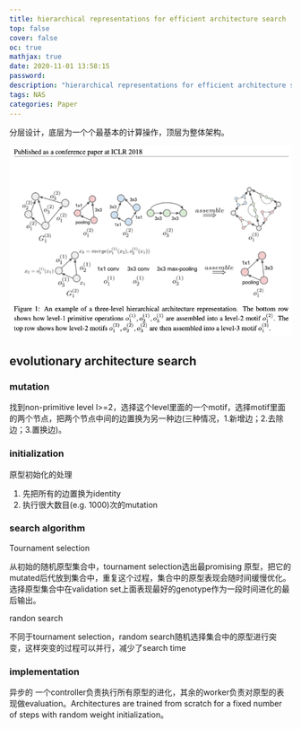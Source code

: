 ```yaml
---
title: hierarchical representations for efficient architecture search
top: false
cover: false
oc: true
mathjax: true
date: 2020-11-01 13:58:15
password:
description: "hierarchical representations for efficient architecture search解读"
tags: NAS
categories: Paper
---
```


分层设计，底层为一个个最基本的计算操作，顶层为整体架构。

![hiarchical architecture representation](04-HREAS/01-hierarchical-architecture-representation.png)

## evolutionary architecture search

### mutation

找到non-primitive level l>=2，选择这个level里面的一个motif，选择motif里面的两个节点，把两个节点中间的边置换为另一种边(三种情况，1.新增边；2.去除边；3.置换边)。

### initialization

原型初始化的处理

1. 先把所有的边置换为identity
2. 执行很大数目(e.g. 1000)次的mutation

### search algorithm

Tournament selection

从初始的随机原型集合中，tournament selection选出最promising 原型，把它的mutated后代放到集合中，重复这个过程，集合中的原型表现会随时间缓慢优化。选择原型集合中在validation set上面表现最好的genotype作为一段时间进化的最后输出。

randon search

不同于tournament selection，random search随机选择集合中的原型进行突变，这样突变的过程可以并行，减少了search time

### implementation

异步的 一个controller负责执行所有原型的进化，其余的worker负责对原型的表现做evaluation。Architectures are trained from scratch for a fixed number of steps with random weight initialization。

